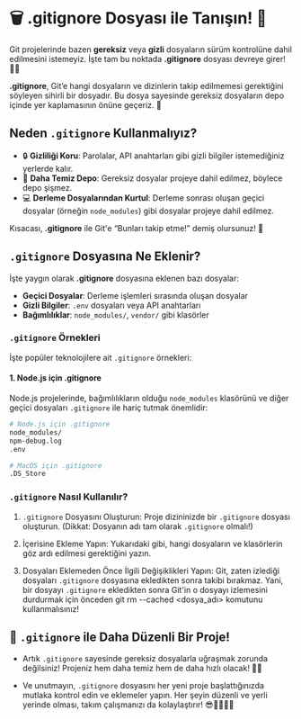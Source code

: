 # 🗑 .gitignore Dosyası ile Tanışın! 🚫

Git projelerinde bazen **gereksiz** veya **gizli** dosyaların sürüm kontrolüne dahil edilmesini istemeyiz. İşte tam bu noktada **.gitignore** dosyası devreye girer! 🦸‍♂️

**.gitignore**, Git’e hangi dosyaların ve dizinlerin takip edilmemesi gerektiğini söyleyen sihirli bir dosyadır. Bu dosya sayesinde gereksiz dosyaların depo içinde yer kaplamasının önüne geçeriz. 🎯

## Neden `.gitignore` Kullanmalıyız?

- 🔒 **Gizliliği Koru**: Parolalar, API anahtarları gibi gizli bilgiler istemediğiniz yerlerde kalır.
- 🚀 **Daha Temiz Depo**: Gereksiz dosyalar projeye dahil edilmez, böylece depo şişmez.
- 💻 **Derleme Dosyalarından Kurtul**: Derleme sonrası oluşan geçici dosyalar (örneğin `node_modules`) gibi dosyalar projeye dahil edilmez.

Kısacası, **.gitignore** ile Git'e “Bunları takip etme!” demiş olursunuz! 🛑

## `.gitignore` Dosyasına Ne Eklenir?

İşte yaygın olarak **.gitignore** dosyasına eklenen bazı dosyalar:

- **Geçici Dosyalar**: Derleme işlemleri sırasında oluşan dosyalar
- **Gizli Bilgiler**: `.env` dosyaları veya API anahtarları
- **Bağımlılıklar**: `node_modules/`, `vendor/` gibi klasörler

### `.gitignore` Örnekleri

İşte popüler teknolojilere ait `.gitignore` örnekleri:

#### 1. **Node.js için .gitignore**  
Node.js projelerinde, bağımlılıkların olduğu `node_modules` klasörünü ve diğer geçici dosyaları `.gitignore` ile hariç tutmak önemlidir:

```bash
# Node.js için .gitignore
node_modules/
npm-debug.log
.env

# MacOS için .gitignore
.DS_Store
```

### `.gitignore` Nasıl Kullanılır?

1.  `.gitignore` Dosyasını Oluşturun: Proje dizininizde bir `.gitignore` dosyası oluşturun. (Dikkat: Dosyanın adı tam olarak `.gitignore` olmalı!)

2. İçerisine Ekleme Yapın: Yukarıdaki gibi, hangi dosyaların ve klasörlerin göz ardı edilmesi gerektiğini yazın.

3. Dosyaları Eklemeden Önce İlgili Değişiklikleri Yapın: Git, zaten izlediği dosyaları `.gitignore` dosyasına ekledikten sonra takibi bırakmaz. Yani, bir dosyayı `.gitignore` ekledikten sonra Git'in o dosyayı izlemesini durdurmak için önceden git rm --cached <dosya_adı> komutunu kullanmalısınız!

## 🎉 `.gitignore` ile Daha Düzenli Bir Proje!
- Artık `.gitignore` sayesinde gereksiz dosyalarla uğraşmak zorunda değilsiniz! Projeniz hem daha temiz hem de daha hızlı olacak! 🚀✨

- Ve unutmayın, `.gitignore` dosyasını her yeni proje başlattığınızda mutlaka kontrol edin ve eklemeler yapın. Her şeyin düzenli ve yerli yerinde olması, takım çalışmanızı da kolaylaştırır! 😎👩‍💻👨‍💻
